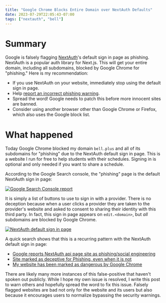 ```yaml
---
title: "Google Chrome Blocks Entire Domain over NextAuth Defaults"
date: 2023-07-29T22:05:43-07:00
tags: ["nextauth", "bell"]
---
```


# Summary

Google is falsely flagging [NextAuth](https://next-auth.js.org/)'s default sign in page as phishing. NextAuth is a popular auth library for Next.js. This will get your entire domain, including all subdomains, blocked by Google Chrome for "phishing." Here is my recommendation:

- If you use NextAuth on your website, immediately stop using the default sign in page.
- Help [report an incorrect phishing warning](https://safebrowsing.google.com/safebrowsing/report_error/?url=https%3A%2F%2Fedit.bell.plus%2Fapi%2Fauth%2Fsignin%3FcallbackUrl%3D%2Fschools&hl=en-US).
- Spread the word! Google needs to patch this before more innocent sites are banned.
- Consider using another browser other than Google Chrome or Firefox, which also uses the Google block list.

# What happened

Today Google Chrome blocked my domain `bell.plus` and all of its subdomains for "phishing" due to the NextAuth default sign in page. This is a website I run for free to help students with their schedules. Signing in is optional and only needed if you want to share a schedule.

According to the Google Search console, the "phishing" page is the default NextAuth sign in page: 

[![Google Search Console report](/static/img/search-console.png)](/static/img/search-console.png)

It is simply a list of buttons to use to sign in with a provider. There is no deception because when a user clicks a provider they are taken to the provider's website and asked to consent to sharing their identity with this third party. In fact, this sign in page appears on `edit.<domain>`, but _all_ subdomains are blocked by Google Chrome.

[![NextAuth default sign in page](/static/img/nextauth.png)](/static/img/nextauth.png)

A quick search shows that this is a recurring pattern with the NextAuth default sign in page:
- [Google reports NextAuth api page site as phishing/social engineering](https://github.com/nextauthjs/next-auth/discussions/7465)
- [Site marked as deceptive for Phishing, even when it is not](https://stackoverflow.com/questions/75698532/site-marked-as-deceptive-for-phishing-even-when-it-is-not)
- [My website has been marked as dangerous by Google Chrome](https://stackoverflow.com/questions/75599960/my-website-has-been-marked-as-dangerous-by-google-chrome?rq=2)

There are likely many more instances of this false-positive that haven't spoken out publicly. While I hope my own issue is resolved, I write this post to warn others and hopefully spread the word to fix this issue. Falsely flagged websites are bad not only for the website and its users but also because it encourages users to normalize bypassing the security warnings.
